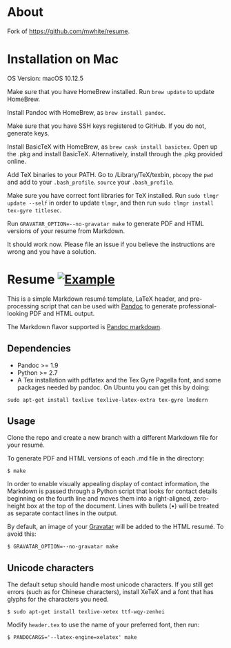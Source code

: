 # About

Fork of https://github.com/mwhite/resume.

# Installation on Mac

OS Version: macOS 10.12.5

Make sure that you have HomeBrew installed. Run `brew update` to update HomeBrew.

Install Pandoc with HomeBrew, as `brew install pandoc`.

Make sure that you have SSH keys registered to GitHub. If you do not, generate keys.

Install BasicTeX with HomeBrew, as `brew cask install basictex`. Open up the .pkg and install BasicTeX. Alternatively, install through the .pkg provided online.

Add TeX binaries to your PATH. Go to /Library/TeX/texbin, `pbcopy` the `pwd` and add to your `.bash_profile`. `source` your `.bash_profile`.

Make sure you have correct font libraries for TeX installed. Run `sudo tlmgr update --self` in order to update `tlmgr`, and then run `sudo tlmgr install tex-gyre titlesec`.

Run `GRAVATAR_OPTION=--no-gravatar make` to generate PDF and HTML versions of your resume from Markdown.

It should work now. Please file an issue if you believe the instructions are wrong and you have a solution.

# Resume [![Example](https://img.shields.io/badge/example-pdf-green.svg)](https://github.com/mwhite/resume/raw/master/resume.pdf)

This is a simple Markdown resumé template, LaTeX header, and pre-processing
script that can be used with [Pandoc](http://johnmacfarlane.net/pandoc/) to generate
professional-looking PDF and HTML output.

The Markdown flavor supported is
[Pandoc markdown](http://johnmacfarlane.net/pandoc/README.html#pandocs-markdown).

## Dependencies

* Pandoc >= 1.9
* Python >= 2.7
* A Tex installation with pdflatex and the Tex Gyre Pagella font, and some
  packages needed by pandoc.  On Ubuntu you can get this by doing:

```
sudo apt-get install texlive texlive-latex-extra tex-gyre lmodern
```

## Usage

Clone the repo and create a new branch with a different Markdown file for your
resumé.

To generate PDF and HTML versions of each .md file in the directory:

    $ make

In order to enable visually appealing display of contact information, the
Markdown is passed through a Python script that looks for contact details
beginning on the fourth line and moves them into a right-aligned, zero-height
box at the top of the document.  Lines with bullets (•) will be treated as
separate contact lines in the output.

By default, an image of your [Gravatar](http://www.gravatar.com) will be added
to the HTML resumé.  To avoid this:

    $ GRAVATAR_OPTION=--no-gravatar make

## Unicode characters

The default setup should handle most unicode characters.  If you still get
errors (such as for Chinese characters), install XeTeX and a font that has
glyphs for the characters you need.

    $ sudo apt-get install texlive-xetex ttf-wqy-zenhei

Modify `header.tex` to use the name of your preferred font, then run:

    $ PANDOCARGS='--latex-engine=xelatex' make

